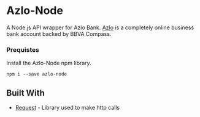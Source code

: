 # Azlo-Node

A Node.js API wrapper for Azlo Bank. [Azlo](https://azlo.com) is a completely online business bank account backed by BBVA Compass.

### Prequistes
Install the Azlo-Node npm library.
```
npm i --save azlo-node
```

## Built With
* [Request](https://www.npmjs.com/package/request) - Library used to make http calls

